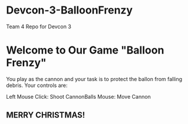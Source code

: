 # Devcon-3-BalloonFrenzy
Team 4 Repo for Devcon 3

# Welcome to Our Game "Balloon Frenzy"
You play as the cannon and your task is to protect the ballon from falling debris.
Your controls are:

Left Mouse Click: Shoot CannonBalls
Mouse: Move Cannon


## MERRY CHRISTMAS!

